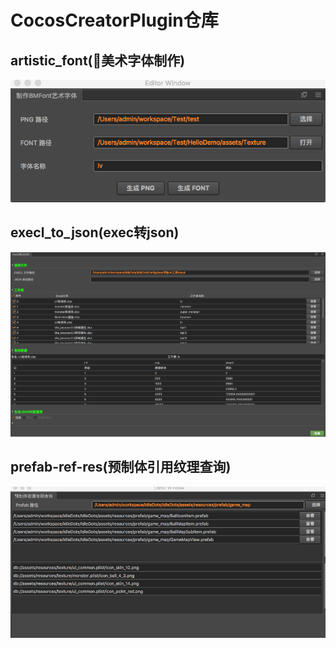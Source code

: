 # CocosCreatorPlugin仓库

## artistic_font(美术字体制作)

![""](./image/artistic_font.png)

## execl_to_json(exec转json)

![""](./image/execl_to_json.png)


## prefab-ref-res(预制体引用纹理查询)

![""](./image/prefab-ref-res.png)